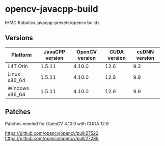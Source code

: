 # opencv-javacpp-build
IHMC Robotics javacpp-presets/opencv builds

## Versions
| Platform       | JavaCPP version | OpenCV version | CUDA version | cuDNN version |
|----------------|-----------------|----------------|--------------|---------------|
| L4T Orin       | 1.5.11          | 4.10.0         | 12.6         | 9.3           |
| Linux x86_64   | 1.5.11          | 4.10.0         | 12.9         | 9.9           |
| Windows x86_64 | 1.5.11          | 4.10.0         | 12.9         | 9.9           |

## Patches
Patches needed for OpenCV 4.10.0 with CUDA 12.9

https://github.com/opencv/opencv/pull/27522
https://github.com/opencv/opencv/pull/27288
